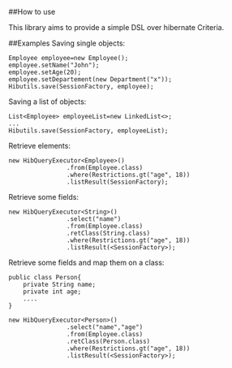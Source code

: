 ##How to use

This library aims to provide a simple DSL over hibernate Criteria. 

##Examples
Saving single objects:
```
Employee employee=new Employee();
employee.setName("John");
employee.setAge(20);
employee.setDepartement(new Department("x"));
Hibutils.save(SessionFactory, employee);
```
Saving a list of objects:
```
List<Employee> employeeList=new LinkedList<>;
...
Hibutils.save(SessionFactory, employeeList);
```
Retrieve elements:
```
new HibQueryExecutor<Employee>()
                .from(Employee.class)
                .where(Restrictions.gt("age", 18))
                .listResult(SessionFactory);
```

Retrieve some fields:
```
new HibQueryExecutor<String>()
                .select("name")
                .from(Employee.class)
                .retClass(String.class)
                .where(Restrictions.gt("age", 18))
                .listResult(<SessionFactory>);
```

Retrieve some fields and map them on a class:
```
public class Person{
    private String name;
    private int age;
    ....
}

new HibQueryExecutor<Person>()
                .select("name","age")
                .from(Employee.class)
                .retClass(Person.class)
                .where(Restrictions.gt("age", 18))
                .listResult(<SessionFactory>);
```
